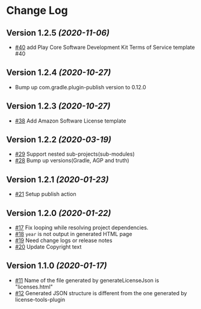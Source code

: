 Change Log
==========

Version 1.2.5 *(2020-11-06)*
----------------------------

- [#40](https://github.com/cookpad/LicenseToolsPlugin/pull/40) add Play Core Software Development Kit Terms of Service template #40

Version 1.2.4 *(2020-10-27)*
----------------------------

-  Bump up com.gradle.plugin-publish version to 0.12.0

Version 1.2.3 *(2020-10-27)*
----------------------------

- [#38](https://github.com/cookpad/LicenseToolsPlugin/pull/38) Add Amazon Software License template

Version 1.2.2 *(2020-03-19)*
----------------------------

- [#29](https://github.com/cookpad/LicenseToolsPlugin/pull/29) Support nested sub-projects(sub-modules)
- [#28](https://github.com/cookpad/LicenseToolsPlugin/pull/28) Bump up versions(Gradle, AGP and truth)

Version 1.2.1 *(2020-01-23)*
----------------------------

- [#21](https://github.com/cookpad/LicenseToolsPlugin/issues/21) Setup publish action

Version 1.2.0 *(2020-01-22)*
----------------------------

- [#17](https://github.com/cookpad/LicenseToolsPlugin/issues/17) Fix looping while resolving project dependencies.
- [#18](https://github.com/cookpad/LicenseToolsPlugin/issues/18) `year` is not output in generated HTML page
- [#19](https://github.com/cookpad/LicenseToolsPlugin/issues/19) Need change logs or release notes
- [#20](https://github.com/cookpad/LicenseToolsPlugin/issues/20) Update Copyright text

Version 1.1.0 *(2020-01-17)*
----------------------------

- [#11](https://github.com/cookpad/LicenseToolsPlugin/issues/11) Name of the file generated by generateLicenseJson is "licenses.html"
- [#12](https://github.com/cookpad/LicenseToolsPlugin/issues/12) Generated JSON structure is different from the one generated by license-tools-plugin
